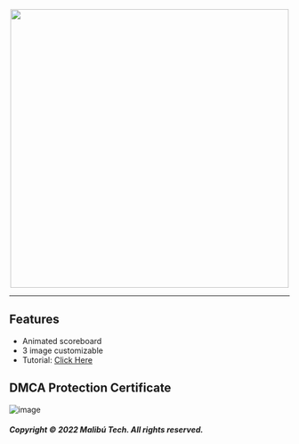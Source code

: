 <div id="header" align="center">
  <img src="https://dunb17ur4ymx4.cloudfront.net/wysiwyg/1041307/9e8540cbcbfe11959c57ae8444eaefc1d2185aae.png" width="500"/>
</div>

---

## Features

- Animated scoreboard
- 3 image customizable
- Tutorial: [Click Here](https://www.youtube.com/watch?v=vvC4dOAtWCY&t=51s)


## DMCA Protection Certificate
![image](https://cdn.discordapp.com/attachments/1045063739738705940/1045111801622298714/image.png)

##### Copyright © 2022 Malibú Tech. All rights reserved.
